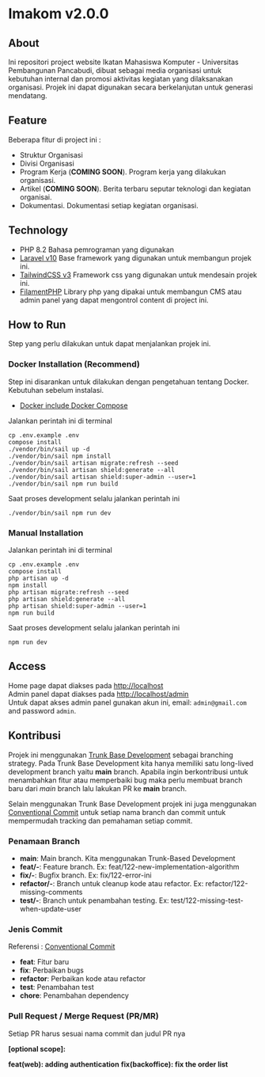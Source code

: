 # Imakom v2.0.0

## About

Ini repositori project website Ikatan Mahasiswa Komputer - Universitas Pembangunan Pancabudi, dibuat sebagai media organisasi untuk kebutuhan internal dan promosi aktivitas kegiatan yang dilaksanakan organisasi. Projek ini dapat digunakan secara berkelanjutan untuk generasi mendatang.

## Feature

Beberapa fitur di project ini :

- Struktur Organisasi
- Divisi Organisasi
- Program Kerja (**COMING SOON**). Program kerja yang dilakukan organisasi.
- Artikel (**COMING SOON**). Berita terbaru seputar teknologi dan kegiatan organisai.
- Dokumentasi. Dokumentasi setiap kegiatan organisasi.

## Technology

- PHP 8.2
  Bahasa pemrograman yang digunakan
- [Laravel v10](https://laravel.com/docs/10.x)
  Base framework yang digunakan untuk membangun projek ini.
- [TailwindCSS v3](https://tailwindcss.com/)
  Framework css yang digunakan untuk mendesain projek ini.
- [FilamentPHP](https://filamentphp.com/)
  Library php yang dipakai untuk membangun CMS atau admin panel yang dapat mengontrol content di project ini.

## How to Run

Step yang perlu dilakukan untuk dapat menjalankan projek ini.

### Docker Installation (Recommend)

Step ini disarankan untuk dilakukan dengan pengetahuan tentang Docker. Kebutuhan sebelum instalasi.

- [Docker include Docker Compose ](https://docs.docker.com/get-docker/) 

Jalankan perintah ini di terminal

```$
cp .env.example .env
compose install
./vendor/bin/sail up -d
./vendor/bin/sail npm install
./vendor/bin/sail artisan migrate:refresh --seed
./vendor/bin/sail artisan shield:generate --all
./vendor/bin/sail artisan shield:super-admin --user=1
./vendor/bin/sail npm run build
```

Saat proses development selalu jalankan perintah ini

```$
./vendor/bin/sail npm run dev
```

### Manual Installation

Jalankan perintah ini di terminal

```$
cp .env.example .env
compose install
php artisan up -d
npm install
php artisan migrate:refresh --seed
php artisan shield:generate --all
php artisan shield:super-admin --user=1
npm run build
```

Saat proses development selalu jalankan perintah ini

```$
npm run dev
```
## Access

Home page dapat diakses pada [http://localhost](http://localhost)\
Admin panel dapat diakses pada [http://localhost/admin](http://localhost/admin)\
Untuk dapat akses admin panel gunakan akun ini, email: `admin@gmail.com` and password `admin`.

## Kontribusi

Projek ini menggunakan [Trunk Base Development](https://trunkbaseddevelopment.com/) sebagai branching strategy. Pada Trunk Base Development kita hanya memiliki satu long-lived development branch yaitu **main** branch. Apabila ingin berkontribusi untuk menambahkan fitur atau memperbaiki bug maka perlu membuat branch baru dari *main* branch lalu lakukan PR ke **main** branch. 

Selain menggunakan Trunk Base Development projek ini juga menggunakan [Conventional Commit](https://www.conventionalcommits.org/) untuk setiap nama branch dan commit untuk mempermudah tracking dan pemahaman setiap commit.

### Penamaan Branch 

- **main**: Main branch. Kita menggunakan Trunk-Based Development
- **feat/<ticket-number>-<short-detail>**: Feature branch. Ex: feat/122-new-implementation-algorithm
- **fix/<ticket-number>-<short-detail>**: Bugfix branch. Ex: fix/122-error-ini
- **refactor/<ticket-number>-<short-detail>**: Branch untuk cleanup kode atau refactor. Ex: refactor/122-missing-comments
- **test/<ticket-number>-<short-detail>**: Branch untuk penambahan testing. Ex: test/122-missing-test-when-update-user

### Jenis Commit

Referensi : [Conventional Commit](https://www.conventionalcommits.org/en/v1.0.0/#summary)
- **feat**: Fitur baru 
- **fix**: Perbaikan bugs 
- **refactor**: Perbaikan kode atau refactor 
- **test**: Penambahan test 
- **chore**: Penambahan dependency 

### Pull Request / Merge Request (PR/MR)

Setiap PR harus sesuai nama commit dan judul PR nya 

**<type>[optional scope]: <description>**

**feat(web): adding authentication**
**fix(backoffice): fix the order list**
